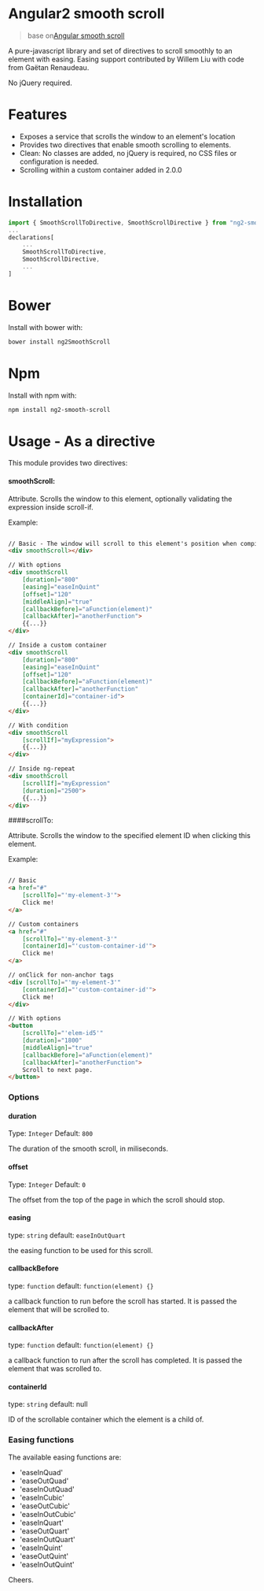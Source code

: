 Angular2 smooth scroll
==============

> base on[Angular smooth scroll](https://github.com/d-oliveros/ngSmoothScroll)

A pure-javascript library and set of directives to scroll smoothly to an element with easing. Easing support contributed by Willem Liu with code from Gaëtan Renaudeau.

No jQuery required.

# Features

  * Exposes a service that scrolls the window to an element's location
  * Provides two directives that enable smooth scrolling to elements.
  * Clean: No classes are added, no jQuery is required, no CSS files or configuration is needed.
  * Scrolling within a custom container added in 2.0.0

# Installation

```js
import { SmoothScrollToDirective, SmoothScrollDirective } from "ng2-smooth-scroll";
...
declarations[
	...
	SmoothScrollToDirective,
	SmoothScrollDirective,
	...
]
```

# Bower

Install with bower with:

```bash
bower install ng2SmoothScroll
```

# Npm

Install with npm with:

```bash
npm install ng2-smooth-scroll
```

# Usage - As a directive

This module provides two directives:

#### smoothScroll:

Attribute. Scrolls the window to this element, optionally validating the expression inside scroll-if.

Example:
```html

// Basic - The window will scroll to this element's position when compiling this directive
<div smoothScroll></div>

// With options
<div smoothScroll
	[duration]="800"
	[easing]="easeInQuint"
	[offset]="120"
	[middleAlign]="true"
	[callbackBefore]="aFunction(element)"
	[callbackAfter]="anotherFunction">
	{{...}}
</div>

// Inside a custom container
<div smoothScroll
	[duration]="800"
	[easing]="easeInQuint"
	[offset]="120"
	[callbackBefore]="aFunction(element)"
	[callbackAfter]="anotherFunction"
	[containerId]="container-id">
	{{...}}
</div>

// With condition
<div smoothScroll
	[scrollIf]="myExpression">
	{{...}}
</div>

// Inside ng-repeat
<div smoothScroll
	[scrollIf]="myExpression"
	[duration]="2500">
	{{...}}
</div>
```

####scrollTo:

Attribute. Scrolls the window to the specified element ID when clicking this element.

Example:
```html

// Basic
<a href="#"
	[scrollTo]="'my-element-3'">
	Click me!
</a>

// Custom containers
<a href="#"
	[scrollTo]="'my-element-3'"
	[containerId]="'custom-container-id'">
	Click me!
</a>

// onClick for non-anchor tags
<div [scrollTo]="'my-element-3'"
	[containerId]="'custom-container-id'">
	Click me!
</div>

// With options
<button
	[scrollTo]="'elem-id5'"
	[duration]="1800"
	[middleAlign]="true"
	[callbackBefore]="aFunction(element)"
	[callbackAfter]="anotherFunction">
	Scroll to next page.
</button>


```

### Options

#### duration
Type: `Integer`
Default: `800`

The duration of the smooth scroll, in miliseconds.

#### offset
Type: `Integer`
Default: `0`

The offset from the top of the page in which the scroll should stop.

#### easing
type: `string`
default: `easeInOutQuart`

the easing function to be used for this scroll.

#### callbackBefore
type: `function`
default: `function(element) {}`

a callback function to run before the scroll has started. It is passed the
element that will be scrolled to.

#### callbackAfter
type: `function`
default: `function(element) {}`

a callback function to run after the scroll has completed. It is passed the
element that was scrolled to.

#### containerId
type: `string`
default: null

ID of the scrollable container which the element is a child of.

### Easing functions

The available easing functions are:
 * 'easeInQuad'
 * 'easeOutQuad'
 * 'easeInOutQuad'
 * 'easeInCubic'
 * 'easeOutCubic'
 * 'easeInOutCubic'
 * 'easeInQuart'
 * 'easeOutQuart'
 * 'easeInOutQuart'
 * 'easeInQuint'
 * 'easeOutQuint'
 * 'easeInOutQuint'

Cheers.
